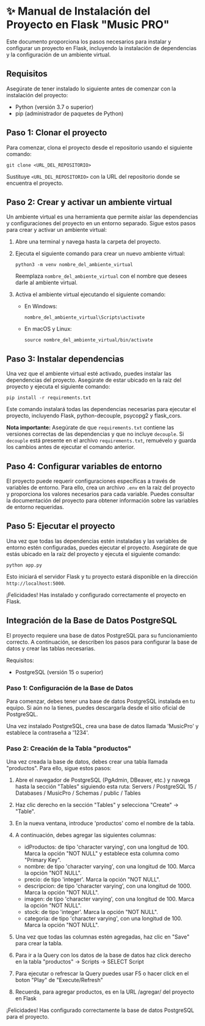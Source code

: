 # ✨ Manual de Instalación del Proyecto en Flask "Music PRO"

Este documento proporciona los pasos necesarios para instalar y configurar un proyecto en Flask, incluyendo la instalación de dependencias y la configuración de un ambiente virtual.

## Requisitos

Asegúrate de tener instalado lo siguiente antes de comenzar con la instalación del proyecto:

- Python (versión 3.7 o superior)
- pip (administrador de paquetes de Python)

## Paso 1: Clonar el proyecto

Para comenzar, clona el proyecto desde el repositorio usando el siguiente comando:

```
git clone <URL_DEL_REPOSITORIO>
```

Sustituye `<URL_DEL_REPOSITORIO>` con la URL del repositorio donde se encuentra el proyecto.

## Paso 2: Crear y activar un ambiente virtual

Un ambiente virtual es una herramienta que permite aislar las dependencias y configuraciones del proyecto en un entorno separado. Sigue estos pasos para crear y activar un ambiente virtual:

1. Abre una terminal y navega hasta la carpeta del proyecto.
2. Ejecuta el siguiente comando para crear un nuevo ambiente virtual:

   ```
   python3 -m venv nombre_del_ambiente_virtual
   ```

   Reemplaza `nombre_del_ambiente_virtual` con el nombre que desees darle al ambiente virtual.

3. Activa el ambiente virtual ejecutando el siguiente comando:

   - En Windows:

     ```
     nombre_del_ambiente_virtual\Scripts\activate
     ```

   - En macOS y Linux:

     ```
     source nombre_del_ambiente_virtual/bin/activate
     ```

## Paso 3: Instalar dependencias

Una vez que el ambiente virtual esté activado, puedes instalar las dependencias del proyecto. Asegúrate de estar ubicado en la raíz del proyecto y ejecuta el siguiente comando:

```
pip install -r requirements.txt
```

Este comando instalará todas las dependencias necesarias para ejecutar el proyecto, incluyendo Flask, python-decouple, psycopg2 y flask_cors.

**Nota importante:** Asegúrate de que `requirements.txt` contiene las versiones correctas de las dependencias y que no incluye `decouple`. Si `decouple` está presente en el archivo `requirements.txt`, remuévelo y guarda los cambios antes de ejecutar el comando anterior.

## Paso 4: Configurar variables de entorno

El proyecto puede requerir configuraciones específicas a través de variables de entorno. Para ello, crea un archivo `.env` en la raíz del proyecto y proporciona los valores necesarios para cada variable. Puedes consultar la documentación del proyecto para obtener información sobre las variables de entorno requeridas.

## Paso 5: Ejecutar el proyecto

Una vez que todas las dependencias estén instaladas y las variables de entorno estén configuradas, puedes ejecutar el proyecto. Asegúrate de que estás ubicado en la raíz del proyecto y ejecuta el siguiente comando:

```
python app.py
```

Esto iniciará el servidor Flask y tu proyecto estará disponible en la dirección `http://localhost:5000`.

¡Felicidades! Has instalado y configurado correctamente el proyecto en Flask.

## Integración de la Base de Datos PostgreSQL

El proyecto requiere una base de datos PostgreSQL para su funcionamiento correcto. A continuación, se describen los pasos para configurar la base de datos y crear las tablas necesarias.

Requisitos:

- PostgreSQL (versión 15 o superior)

### Paso 1: Configuración de la Base de Datos

Para comenzar, debes tener una base de datos PostgreSQL instalada en tu equipo. Si aún no la tienes, puedes descargarla desde el sitio oficial de PostgreSQL. 

Una vez instalado PostgreSQL, crea una base de datos llamada 'MusicPro' y establece la contraseña a '1234'. 

### Paso 2: Creación de la Tabla "productos"

Una vez creada la base de datos, debes crear una tabla llamada "productos". Para ello, sigue estos pasos:

1. Abre el navegador de PostgreSQL (PgAdmin, DBeaver, etc.) y navega hasta la sección "Tables" siguiendo esta ruta: Servers / PostgreSQL 15 / Databases / MusicPro / Schemas / public / Tables
2. Haz clic derecho en la sección "Tables" y selecciona "Create" -> "Table".
3. En la nueva ventana, introduce 'productos' como el nombre de la tabla.
4. A continuación, debes agregar las siguientes columnas:

   - idProductos: de tipo 'character varying', con una longitud de 100. Marca la opción "NOT NULL" y establece esta columna como "Primary Key".
   - nombre: de tipo 'character varying', con una longitud de 100. Marca la opción "NOT NULL".
   - precio: de tipo 'integer'. Marca la opción "NOT NULL".
   - descripcion: de tipo 'character varying', con una longitud de 1000. Marca la opción "NOT NULL".
   - imagen: de tipo 'character varying', con una longitud de 100. Marca la opción "NOT NULL".
   - stock: de tipo 'integer'. Marca la opción "NOT NULL".
   - categoria: de tipo 'character varying', con una longitud de 100. Marca la opción "NOT NULL".

5. Una vez que todas las columnas estén agregadas, haz clic en "Save" para crear la tabla.
6. Para ir a la Query con los datos de la base de datos haz click derecho en la tabla "productos" -> Scripts -> SELECT Script
7. Para ejecutar o refrescar la Query puedes usar F5 o hacer click en el boton "Play" de "Execute/Refresh"
8. Recuerda, para agregar productos, es en la URL /agregar/ del proyecto en Flask

¡Felicidades! Has configurado correctamente la base de datos PostgreSQL para el proyecto.

